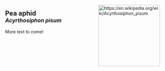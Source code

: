 <img 
title="https://en.wikipedia.org/wiki/Acyrthosiphon_pisum"
src="https://upload.wikimedia.org/wikipedia/commons/2/20/Acyrthosiphon_pisum_%28pea_aphid%29-PLoS.jpg" 
height="200"
class="center"
align="right">

## Pea aphid <br><sup>*Acyrthosiphon pisum*</sup>

More text to come! 

<!--stackedit_data:
eyJoaXN0b3J5IjpbMTU5OTQ0MTk0OSwxNTAwMjYxMzMzLC0zMj
A5MjU1NF19
-->